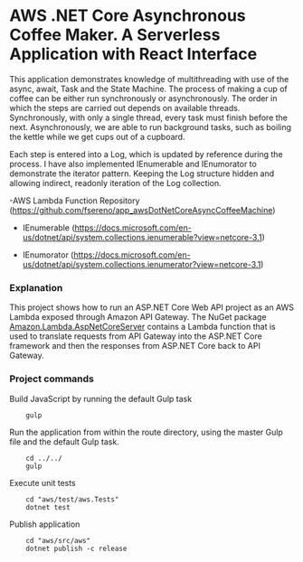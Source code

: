 # AWS .NET Core Asynchronous Coffee Maker. A Serverless Application with React Interface

This application demonstrates knowledge of multithreading with use of the async, await, Task and the State Machine. The process of making a cup of coffee can be either run synchronously or asynchronously. The order in which the steps are carried out depends on available threads. Synchronously, with only a single thread, every task must finish before the next. Asynchronously, we are able to run background tasks, such as boiling the kettle while we get cups out of a cupboard.

Each step is entered into a Log, which is updated by reference during the process. I have also implemented IEnumerable and IEnumorator to demonstrate the iterator pattern. Keeping the Log structure hidden and allowing indirect, readonly iteration of the Log collection.

-AWS Lambda Function Repository (https://github.com/fsereno/app_awsDotNetCoreAsyncCoffeeMachine)

- IEnumerable (https://docs.microsoft.com/en-us/dotnet/api/system.collections.ienumerable?view=netcore-3.1)

- IEnumorator (https://docs.microsoft.com/en-us/dotnet/api/system.collections.ienumerator?view=netcore-3.1)

### Explanation ###

This project shows how to run an ASP.NET Core Web API project as an AWS Lambda exposed through Amazon API Gateway. The NuGet package [Amazon.Lambda.AspNetCoreServer](https://www.nuget.org/packages/Amazon.Lambda.AspNetCoreServer) contains a Lambda function that is used to translate requests from API Gateway into the ASP.NET Core framework and then the responses from ASP.NET Core back to API Gateway.

### Project commands ###

Build JavaScript by running the default Gulp task
```
    gulp
```

Run the application from within the route directory, using the master Gulp file and the default Gulp task.
```
    cd ../../
    gulp
```

Execute unit tests
```
    cd "aws/test/aws.Tests"
    dotnet test
```

Publish application
```
    cd "aws/src/aws"
    dotnet publish -c release
```